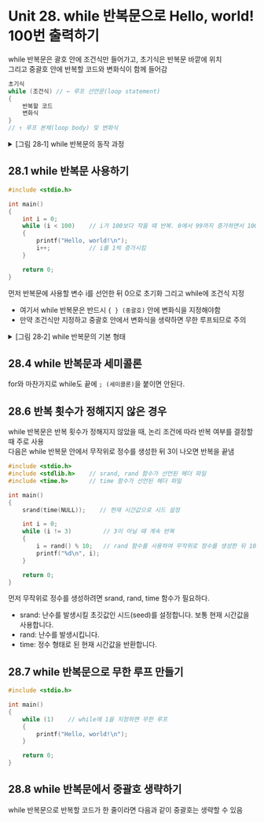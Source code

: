 # Unit 28. while 반복문으로 Hello, world! 100번 출력하기

while 반복문은 괄호 안에 조건식만 들어가고, 초기식은 반복문 바깥에 위치 <br>
그리고 중괄호 안에 반복할 코드와 변화식이 함께 들어감
```c
초기식
while (조건식) // ← 루프 선언문(loop statement)
{
    반복할 코드
    변화식
}
// ↑ 루프 본체(loop body) 및 변화식
```

<details>
<summary>[그림 28‑1] while 반복문의 동작 과정
</summary>
<div markdown="1">       

😎

while 반복문의 실행 과정
1. 먼저 초기식부터 시작하여 조건식을 판별
    - 여기서 조건식이 참이면 반복할 코드와 변화식을 함께 수행함
2. 그리고 다시 조건식을 판별 
    - 참이면 코드를 계속 반복하고, 거짓이면 반복문을 끝낸 뒤 다음 코드를 실행한다

![](https://dojang.io/pluginfile.php/281/mod_page/content/17/unit28-1.png)

여기서는 조건식 → 루프 본체 및 변화식 → 조건식으로 순환하는 부분이 루프(loop)입니다.

</div>
</details>


## 28.1 while 반복문 사용하기
```c
#include <stdio.h>

int main()
{
    int i = 0;
    while (i < 100)    // i가 100보다 작을 때 반복. 0에서 99까지 증가하면서 100번 반복
    {
        printf("Hello, world!\n");
        i++;           // i를 1씩 증가시킴
    }

    return 0;
}
```
먼저 반복문에 사용할 변수 i를 선언한 뒤 0으로 초기화
그리고 while에 조건식 지정<br>
- 여기서 while 반복문은 반드시 ```{ } (중괄호)``` 안에 변화식을 지정해야함 
- 만약 조건식만 지정하고 중괄호 안에서 변화식을 생략하면 무한 루프되므로 주의


<details>
<summary>[그림 28‑2] while 반복문의 기본 형태
</summary>
<div markdown="1">       

😎

![](https://dojang.io/pluginfile.php/282/mod_page/content/19/unit28-2.png)

</div>
</details>


## 28.4 while 반복문과 세미콜론
for와 마찬가지로 while도 끝에 ```; (세미콜론)```을 붙이면 안된다.

## 28.6 반복 횟수가 정해지지 않은 경우
while 반복문은 반복 횟수가 정해지지 않았을 때, 논리 조건에 따라 반복 여부를 결정할 때 주로 사용<br>
다음은 while 반복문 안에서 무작위로 정수를 생성한 뒤 3이 나오면 반복을 끝냄
```c
#include <stdio.h>
#include <stdlib.h>    // srand, rand 함수가 선언된 헤더 파일
#include <time.h>      // time 함수가 선언된 헤더 파일

int main()
{
    srand(time(NULL));    // 현재 시간값으로 시드 설정

    int i = 0;
    while (i != 3)         // 3이 아닐 때 계속 반복
    {
        i = rand() % 10;   // rand 함수를 사용하여 무작위로 정수를 생성한 뒤 10 미만의 숫자로 만듦
        printf("%d\n", i);
    }

    return 0;
}
```
먼저 무작위로 정수를 생성하려면 srand, rand, time 함수가 필요하다.
- srand: 난수를 발생시킬 초깃값인 시드(seed)를 설정합니다. 보통 현재 시간값을 사용합니다.
- rand: 난수를 발생시킵니다.
- time: 정수 형태로 된 현재 시간값을 반환합니다.

## 28.7 while 반복문으로 무한 루프 만들기
```c
#include <stdio.h>

int main()
{
    while (1)    // while에 1을 지정하면 무한 루프
    {
        printf("Hello, world!\n");
    }

    return 0;
}
```

## 28.8 while 반복문에서 중괄호 생략하기
while 반복문으로 반복할 코드가 한 줄이라면 다음과 같이 중괄호는 생략할 수 있음
